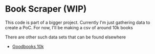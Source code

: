 # Book Scraper (WIP)

This code is part of a bigger project. Currently I'm just gathering data to create a PoC. For now, I'll be making a csv of around 10k books

There are other such data sets that can be found elsewhere
- [Goodbooks 10k](https://github.com/zygmuntz/goodbooks-10k/tree/master)
